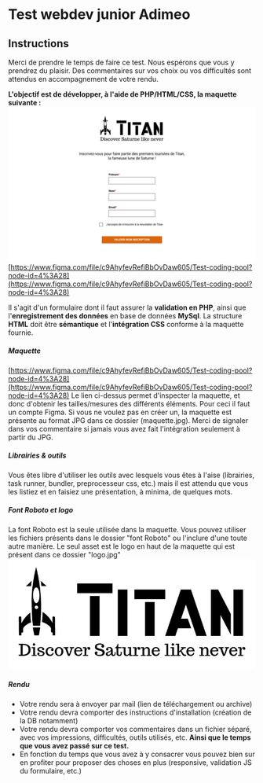 # Test webdev junior Adimeo
## Instructions

Merci de prendre le temps de faire ce test. Nous espérons que vous y prendrez du plaisir. Des commentaires sur vos choix ou vos difficultés sont attendus en accompagnement de votre rendu.


**L'objectif est de développer, à l'aide de PHP/HTML/CSS, la maquette suivante :**
![Maquette](maquette.jpg)
[https://www.figma.com/file/c9AhyfevRefiBbOvDaw605/Test-coding-pool?node-id=4%3A28](https://www.figma.com/file/c9AhyfevRefiBbOvDaw605/Test-coding-pool?node-id=4%3A28)

Il s'agit d'un formulaire dont il faut assurer la **validation en PHP**, ainsi que l'**enregistrement des données** en base de données **MySql**.
La structure **HTML** doit être **sémantique** et l'**intégration CSS** conforme à la maquette fournie.

##### Maquette
[https://www.figma.com/file/c9AhyfevRefiBbOvDaw605/Test-coding-pool?node-id=4%3A28](https://www.figma.com/file/c9AhyfevRefiBbOvDaw605/Test-coding-pool?node-id=4%3A28)
Le lien ci-dessus permet d'inspecter la maquette, et donc d'obtenir les tailles/mesures des différents éléments. Pour ceci il faut un compte Figma. Si vous ne voulez pas en créer un, la maquette est présente au format JPG dans ce dossier (maquette.jpg). Merci de signaler dans vos commentaire si jamais vous avez fait l'intégration seulement à partir du JPG.

##### Librairies & outils
Vous êtes libre d'utiliser les outils avec lesquels vous êtes à l'aise (librairies, task runner, bundler, preprocesseur css, etc.) mais il est attendu que vous les listiez et en faisiez une présentation, à minima, de quelques mots.

##### Font Roboto et logo
La font Roboto est la seule utilisée dans la maquette. Vous pouvez utiliser les fichiers présents dans le dossier "font Roboto" ou l'inclure d'une toute autre manière.
Le seul asset est le logo en haut de la maquette qui est présent dans ce dossier "logo.jpg"
![Logo](logo.jpg)


##### Rendu
* Votre rendu sera à envoyer par mail (lien de téléchargement ou archive)
* Votre rendu devra comporter des instructions d'installation (création de la DB notamment)
* Votre rendu devra comporter vos commentaires dans un fichier séparé, avec vos impressions, difficultés, outils utilisés, etc. **Ainsi que le temps que vous avez passé sur ce test.**
* En fonction du temps que vous avez à y consacrer vous pouvez bien sur en profiter pour proposer des choses en plus (responsive, validation JS du formulaire, etc.)